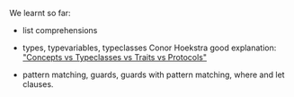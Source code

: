 We learnt so far:

- list comprehensions
- types, typevariables, typeclasses 
    Conor Hoekstra  good explanation: [ "Concepts vs Typeclasses vs Traits vs Protocols"](https://www.youtube.com/watch?v=E-2y1qHQvTg&t=803s&ab_channel=CodingTech)
    
- pattern matching, guards, guards with pattern matching, where and let clauses.

